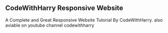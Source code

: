 ## CodeWithHarry Responsive Website
 A Complete and Great Responsive Website Tutorial By CodeWithHarry.
 also aviable on youtube channel codewithharry
